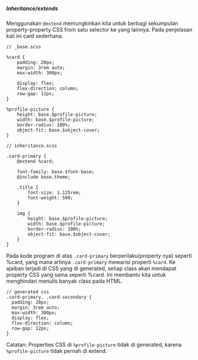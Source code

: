 ##### Inheritance/extends
Menggunakan ```@extend``` memungkinkan kita untuk berbagi sekumpulan property-property CSS from satu selector ke yang lainnya. Pada penjelasan kali ini card sederhana.

```
// _base.scss

%card {
    padding: 20px;
    margin: 3rem auto;
    max-width: 300px;
    
    display: flex;
    flex-direction: column;
    row-gap: 12px;
}

%profile-picture {
    height: base.$profile-picture;
    width: base.$profile-picture;
    border-radius: 100%;
    object-fit: base.$object-cover;
}
```

```
// inheritance.scss

.card-primary {
    @extend %card;

    font-family: base.$font-base;
    @include base.theme;
    
    .title {
        font-size: 1.125rem;
        font-weight: 500;
    }

    img {
        height: base.$profile-picture;
        width: base.$profile-picture;
        border-radius: 100%;
        object-fit: base.$object-cover;
    }
}
```

Pada kode program di atas ```.card-primary``` berperilaku(property nya) seperti %card, yang mana artinya ```.card-primary``` mewarisi properti ```%card```. 
Ke ajaiban terjadi di CSS yang di generated, setiap class akan mendapat property CSS yang sama seperti %card. Ini membantu kita untuk menghindari menulis banyak class pada HTML.

```
// generated css
.card-primary, .card-secondary {
  padding: 20px;
  margin: 3rem auto;
  max-width: 300px;
  display: flex;
  flex-direction: column;
  row-gap: 12px;
}
```
Catatan: Properties CSS di ```%profile-picture``` tidak di generated, karena ```%profile-picture``` tidak pernah di extend.
